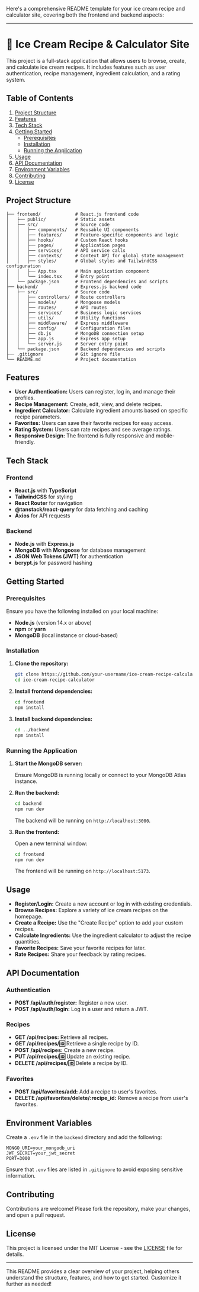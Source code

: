 Here's a comprehensive README template for your ice cream recipe and calculator site, covering both the frontend and backend aspects:

---

# 🍦 Ice Cream Recipe & Calculator Site

This project is a full-stack application that allows users to browse, create, and calculate ice cream recipes. It includes features such as user authentication, recipe management, ingredient calculation, and a rating system.

## Table of Contents

1. [Project Structure](#project-structure)
2. [Features](#features)
3. [Tech Stack](#tech-stack)
4. [Getting Started](#getting-started)
   - [Prerequisites](#prerequisites)
   - [Installation](#installation)
   - [Running the Application](#running-the-application)
5. [Usage](#usage)
6. [API Documentation](#api-documentation)
7. [Environment Variables](#environment-variables)
8. [Contributing](#contributing)
9. [License](#license)

## Project Structure

```
├── frontend/             # React.js frontend code
│   ├── public/           # Static assets
│   ├── src/              # Source code
│   │   ├── components/   # Reusable UI components
│   │   ├── features/     # Feature-specific components and logic
│   │   ├── hooks/        # Custom React hooks
│   │   ├── pages/        # Application pages
│   │   ├── services/     # API service calls
│   │   ├── contexts/     # Context API for global state management
│   │   ├── styles/       # Global styles and TailwindCSS configuration
│   │   ├── App.tsx       # Main application component
│   │   └── index.tsx     # Entry point
│   └── package.json      # Frontend dependencies and scripts
├── backend/              # Express.js backend code
│   ├── src/              # Source code
│   │   ├── controllers/  # Route controllers
│   │   ├── models/       # Mongoose models
│   │   ├── routes/       # API routes
│   │   ├── services/     # Business logic services
│   │   ├── utils/        # Utility functions
│   │   ├── middleware/   # Express middleware
│   │   ├── config/       # Configuration files
│   │   ├── db.js         # MongoDB connection setup
│   │   ├── app.js        # Express app setup
│   │   └── server.js     # Server entry point
│   └── package.json      # Backend dependencies and scripts
├── .gitignore            # Git ignore file
└── README.md             # Project documentation
```

## Features

- **User Authentication:** Users can register, log in, and manage their profiles.
- **Recipe Management:** Create, edit, view, and delete recipes.
- **Ingredient Calculator:** Calculate ingredient amounts based on specific recipe parameters.
- **Favorites:** Users can save their favorite recipes for easy access.
- **Rating System:** Users can rate recipes and see average ratings.
- **Responsive Design:** The frontend is fully responsive and mobile-friendly.

## Tech Stack

### Frontend
- **React.js** with **TypeScript**
- **TailwindCSS** for styling
- **React Router** for navigation
- **@tanstack/react-query** for data fetching and caching
- **Axios** for API requests

### Backend
- **Node.js** with **Express.js**
- **MongoDB** with **Mongoose** for database management
- **JSON Web Tokens (JWT)** for authentication
- **bcrypt.js** for password hashing

## Getting Started

### Prerequisites

Ensure you have the following installed on your local machine:
- **Node.js** (version 14.x or above)
- **npm** or **yarn**
- **MongoDB** (local instance or cloud-based)

### Installation

1. **Clone the repository:**

   ```bash
   git clone https://github.com/your-username/ice-cream-recipe-calculator.git
   cd ice-cream-recipe-calculator
   ```

2. **Install frontend dependencies:**

   ```bash
   cd frontend
   npm install
   ```

3. **Install backend dependencies:**

   ```bash
   cd ../backend
   npm install
   ```

### Running the Application

1. **Start the MongoDB server:**

   Ensure MongoDB is running locally or connect to your MongoDB Atlas instance.

2. **Run the backend:**

   ```bash
   cd backend
   npm run dev
   ```

   The backend will be running on `http://localhost:3000`.

3. **Run the frontend:**

   Open a new terminal window:

   ```bash
   cd frontend
   npm run dev
   ```

   The frontend will be running on `http://localhost:5173`.

## Usage

- **Register/Login:** Create a new account or log in with existing credentials.
- **Browse Recipes:** Explore a variety of ice cream recipes on the homepage.
- **Create a Recipe:** Use the "Create Recipe" option to add your custom recipes.
- **Calculate Ingredients:** Use the ingredient calculator to adjust the recipe quantities.
- **Favorite Recipes:** Save your favorite recipes for later.
- **Rate Recipes:** Share your feedback by rating recipes.

## API Documentation

### Authentication
- **POST /api/auth/register:** Register a new user.
- **POST /api/auth/login:** Log in a user and return a JWT.

### Recipes
- **GET /api/recipes:** Retrieve all recipes.
- **GET /api/recipes/:id:** Retrieve a single recipe by ID.
- **POST /api/recipes:** Create a new recipe.
- **PUT /api/recipes/:id:** Update an existing recipe.
- **DELETE /api/recipes/:id:** Delete a recipe by ID.

### Favorites
- **POST /api/favorites/add:** Add a recipe to user's favorites.
- **DELETE /api/favorites/delete/:recipe_id:** Remove a recipe from user's favorites.

## Environment Variables

Create a `.env` file in the `backend` directory and add the following:

```plaintext
MONGO_URI=your_mongodb_uri
JWT_SECRET=your_jwt_secret
PORT=3000
```

Ensure that `.env` files are listed in `.gitignore` to avoid exposing sensitive information.

## Contributing

Contributions are welcome! Please fork the repository, make your changes, and open a pull request.

## License

This project is licensed under the MIT License - see the [LICENSE](LICENSE) file for details.

---

This README provides a clear overview of your project, helping others understand the structure, features, and how to get started. Customize it further as needed!
